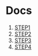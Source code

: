 # Docs
1. [STEP1](./DOC/STEP1.md)
2. [STEP2](./DOC/STEP2.md)
3. [STEP3](./DOC/STEP3.md)
4. [STEP4](./DOC/STEP4.md)
